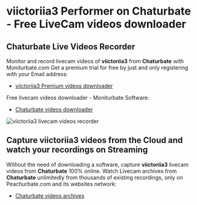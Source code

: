 # viictoriia3 Performer on Chaturbate - Free LiveCam videos downloader

## Chaturbate Live Videos Recorder

Monitor and record livecam videos of **viictoriia3** from **Chaturbate** with Moniturbate.com
Get a premium trial for free by just and only registering with your Email address:
* [viictoriia3 Premium videos downloader](https://moniturbate.com/request-demo-licence-key.html)

Free livecam videos downloader - Moniturbate Software:
* [Chaturbate videos downloader](https://moniturbate.com/moniturbate-download-software.html)

![viictoriia3 livecam videos recorder](https://peachurnet.com/templates/moniturbate-software.png)


## Capture viictoriia3 videos from the Cloud and watch your recordings on Streaming

Without the need of downloading a software, capture **viictoriia3** livecam videos from **Chaturbate** 100% online.
Watch Livecam archives from **Chaturbate** unlimitedly from thousands of existing recordings, only on Peachurbate.com and its websites network:
* [Chaturbate videos archives](https://peachurnet.com/)